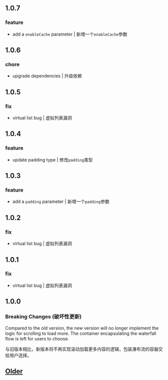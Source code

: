 ## 1.0.7

### feature

- add a `enableCache` parameter | 新增一个`enableCache`参数

## 1.0.6

### chore

- upgrade dependencies | 升级依赖

## 1.0.5

### fix 

- virtual list bug | 虚拟列表漏洞

## 1.0.4

### feature

- update padding type | 修改`padding`类型

## 1.0.3

### feature

- add a `padding` parameter | 新增一个`padding`参数

## 1.0.2

### fix

- virtual list bug | 虚拟列表漏洞

## 1.0.1

### fix

- virtual list bug | 虚拟列表漏洞

## 1.0.0

### Breaking Changes (破坏性更新)

Compared to the old version, the new version will no longer implement the logic for scrolling to load more. The container encapsulating the waterfall flow is left for users to choose.

与旧版本相比，新版本将不再实现滚动加载更多内容的逻辑，包装瀑布流的容器交给用户选择。

## [Older](https://github.com/lhlyu/vue-virtual-waterfall/tree/v0.0.16)




